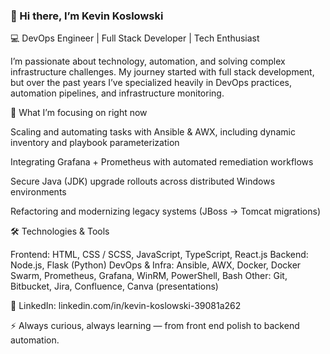 ### 👋 Hi there, I’m Kevin Koslowski

💻 DevOps Engineer | Full Stack Developer | Tech Enthusiast

I’m passionate about technology, automation, and solving complex infrastructure challenges. My journey started with full stack development, but over the past years I’ve specialized heavily in DevOps practices, automation pipelines, and infrastructure monitoring.

🚀 What I’m focusing on right now

Scaling and automating tasks with Ansible & AWX, including dynamic inventory and playbook parameterization

Integrating Grafana + Prometheus with automated remediation workflows

Secure Java (JDK) upgrade rollouts across distributed Windows environments

Refactoring and modernizing legacy systems (JBoss → Tomcat migrations)

🛠️ Technologies & Tools

Frontend: HTML, CSS / SCSS, JavaScript, TypeScript, React.js
Backend: Node.js, Flask (Python)
DevOps & Infra: Ansible, AWX, Docker, Docker Swarm, Prometheus, Grafana, WinRM, PowerShell, Bash
Other: Git, Bitbucket, Jira, Confluence, Canva (presentations)


📎 LinkedIn: linkedin.com/in/kevin-koslowski-39081a262

⚡ Always curious, always learning — from front end polish to backend automation.
